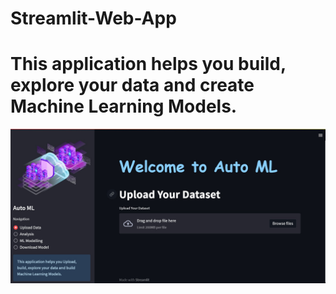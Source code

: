 # Streamlit-Web-App
<h1>This application helps you build, explore your data and create Machine Learning Models.</h1>
<img src="https://github.com/SaileshShocker/Streamlit-Web-App/blob/main/webpage%20img.jpg" alt="Webpage img">
